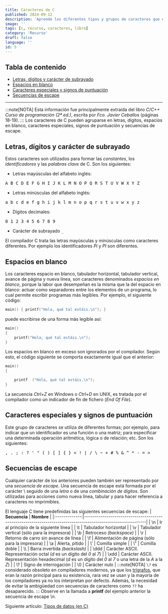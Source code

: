 ```yaml
---
title: Caracteres de C
published: 2024-09-12
description: 'Aprende los diferentes tipos y grupos de caracteres que existen en C.'
image: ''
tags: [c, recurso, caracteres, libro]
category: 'Recurso'
draft: false
language: ''
id: 5
---
```

## Tabla de contenido
- [Letras, dígitos y carácter de subrayado](#letras-dígitos-y-carácter-de-subrayado)
- [Espacios en blanco](#espacios-en-blanco)
- [Caracteres especiales y signos de puntuación](#caracteres-especiales-y-signos-de-puntuación)
- [Secuencias de escape](#secuencias-de-escape)
___
:::note[NOTA]
Esta información fue principalmente extraída del libro *C/C++ Curso de programación (2ª ed.)*, escrita por *Fco. Javier Ceballos* (páginas 18-19).
:::
Los caracteres de C pueden agruparse en letras, dígitos, espacios en blanco, caracteres especiales, signos de puntuación y secuencias de escape.
## Letras, dígitos y carácter de subrayado
Estos caracteres son utilizados para formar las *constantes*, los *identificadores* y las *palabras clave* de C. Son los siguientes:
* Letras mayúsculas del alfabeto inglés:
<pre>A B C D E F G H I J K L M N O P Q R S T U V W X Y Z</pre>
* Letras minúsculas del alfabeto inglés:
<pre>a b c d e f g h i j k l m n o p q r s t u v w x y z</pre>
* Dígitos decimales:
<pre>0 1 2 3 4 5 6 7 8 9</pre>
* Carácter de subrayado `_` 

El compilador C trata las letras mayúsculas y minúsculas como caracteres diferentes. Por ejemplo los identificadores *Pi* y *PI* son diferentes.
## Espacios en blanco
Los caracteres espacio en blanco, tabulador horizontal, tabulador vertical, avance de página y nueva línea, son caracteres denominados *espacios en blanco*, porque la labor que desempeñan es la misma que la del espacio en blanco: actuar como separadores entre los elementos de un programa, lo cual permite escribir programas más legibles. Por ejemplo, el siguiente código:
```c
main() { printf("Hola, qué tal estáis.\n"); }
```
puede escribirse de una forma más legible así:
```c
main()
{
    printf("Hola, qué tal estáis.\n");
}
```
Los espacios en blanco en exceso son ignorados por el compilador. Según esto, el código siguiente se comporta exactamente igual que el anterior:
```c
main()
{

    printf  ("Hola, qué tal estáis.\n");
}
```
La secuencia *Ctrl+Z* en Windows o *Ctrl+D* en UNIX, es tratada por el compilador como un indicador de fin de fichero (*End Of File*).
## Caracteres especiales y signos de puntuación
Este grupo de caracteres se utiliza de diferentes formas; por ejemplo, para indicar que un identificador es una función o una matriz; para especificar una determinada operación aritmética, lógica o de relación; etc. Son los siguientes:
<pre>, . ; : ? ' " ( ) [ ] { } < ! | / \ ~ + # % & ^ * - = ></pre>

## Secuencias de escape
Cualquier carácter de los anteriores pueden también ser representado por una *secuencia de escape*. Una secuencia de escape está formada por el carácter \ seguido de una *letra* o de una *combinación de dígitos*. Son utilizadas para acciones como nueva línea, tabular y para hacer referencia a caracteres no imprimibles.

El lenguaje C tiene predefinidas las siguientes secuencias de escape:
| **Secuencia** | **Nombre**                                                                                                  |
|:-------------:|-------------------------------------------------------------------------------------------------------------|
|       \n      | Ir al principio de la siguiente línea                                                                       |
|       \t      | Tabulador horizontal                                                                                        |
|       \v      | Tabulador vertical (sólo para la impresora)                                                                 |
|       \b      | Retroceso _(backspace)_                                                                                     |
|       \r      | Retorno de carro sin avance de línea                                                                        |
|       \f      | Alimentación de página (sólo para la impresora)                                                             |
|       \a      | Alerta, pitido                                                                                              |
|       \\'     | Comilla simple                                                                                              |
|       \\"     | Comilla doble                                                                                               |
|       \\\     | Barra invertida _(backslash)_                                                                               |
|      \ddd     | Carácter ASCII. Representación octal (_d_ es un dígito del _0_ al _7_)                                      |
|      \xdd     | Carácter ASCII. Representación hexadecimal (_d_ es un dígito del _0_ al _7_ o una letra de la _A_ a la _Z_) |
|       \\?     | Signo de interrogación                                                                                      |
|       \0      | Carácter nulo                                                                                               |
:::note[NOTA]
`\?` es considerado obsoleto en compiladores modernos, ya que los [trígrafos](https://learn.microsoft.com/es-es/cpp/c-language/trigraphs?view=msvc-170), que eran la razón principal para su existencia, rara vez se usan y la mayoría de los compiladores ya no los interpretan por defecto. Además, la necesidad de evitar la ambigüedad con secuencias de caracteres como `??` ha desaparecido.
:::
Observe en la llamada a **printf** del ejemplo anterior la secuencia de escape *\n*.

Siguiente artículo: [Tipos de datos (en C)](/grupo932/posts/data-types-in-c/)
